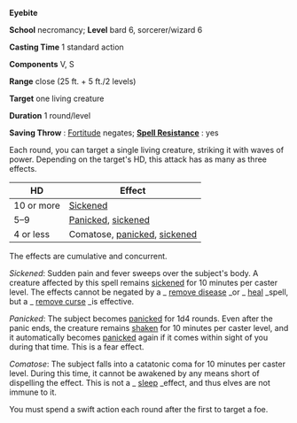  **Eyebite**

**School** necromancy; **Level** bard 6, sorcerer/wizard 6

**Casting Time** 1 standard action

**Components** V, S

**Range** close (25 ft. + 5 ft./2 levels)

**Target** one living creature

**Duration** 1 round/level

**Saving Throw** : [Fortitude](../combat.html#_fortitude) negates; **[Spell Resistance](../glossary.html#_spell-resistance)** : yes

Each round, you can target a single living creature, striking it with waves of power. Depending on the target's HD, this attack has as many as three effects.

| HD | Effect |
| --- | --- |
| 10 or more | [Sickened](../glossary.html#_sickened) |
| 5–9 | [Panicked](../glossary.html#_panicked), [sickened](../glossary.html#_sickened) |
| 4 or less | Comatose, [panicked](../glossary.html#_panicked), [sickened](../glossary.html#_sickened) |

The effects are cumulative and concurrent.

_Sickened_: Sudden pain and fever sweeps over the subject's body. A creature affected by this spell remains [sickened](../glossary.html#_sickened) for 10 minutes per caster level. The effects cannot be negated by a _ [remove disease](removeDisease.html#_remove-disease) _or _ [heal](heal.html#_heal) _spell, but a _ [remove curse](removeCurse.html#_remove-curse) _is effective.

_Panicked_: The subject becomes [panicked](../glossary.html#_panicked) for 1d4 rounds. Even after the panic ends, the creature remains [shaken](../glossary.html#_shaken) for 10 minutes per caster level, and it automatically becomes [panicked](../glossary.html#_panicked) again if it comes within sight of you during that time. This is a fear effect.

_Comatose_: The subject falls into a catatonic coma for 10 minutes per caster level. During this time, it cannot be awakened by any means short of dispelling the effect. This is not a _ [sleep](sleep.html#_sleep) _effect, and thus elves are not immune to it.

You must spend a swift action each round after the first to target a foe.

